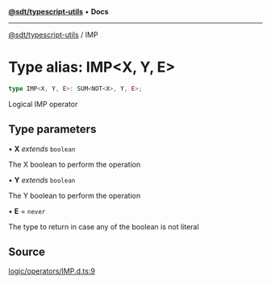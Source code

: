 [**@sdt/typescript-utils**](../README.md) • **Docs**

***

[@sdt/typescript-utils](../globals.md) / IMP

# Type alias: IMP\<X, Y, E\>

```ts
type IMP<X, Y, E>: SUM<NOT<X>, Y, E>;
```

Logical IMP operator

## Type parameters

• **X** *extends* `boolean`

The X boolean to perform the operation

• **Y** *extends* `boolean`

The Y boolean to perform the operation

• **E** = `never`

The type to return in case any of the boolean is not literal

## Source

[logic/operators/IMP.d.ts:9](https://github.com/sylvaindethier/typescript-utils/blob/da053667786f5d5e5c1616510ec7f7cc66f058b4/types/logic/operators/IMP.d.ts#L9)
